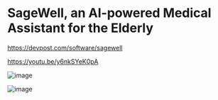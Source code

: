 # SageWell, an AI-powered Medical Assistant for the Elderly

https://devpost.com/software/sagewell

https://youtu.be/y6nkSYeK0pA

![image](https://github.com/PrabhleenKaurLamba/SageWell/assets/59297291/4edc1780-40f9-4a26-8f0e-50cbe506e2b0)

![image](https://github.com/PrabhleenKaurLamba/SageWell/assets/59297291/b6d8ad5a-f9f9-4534-b286-4486ea8301f1)
